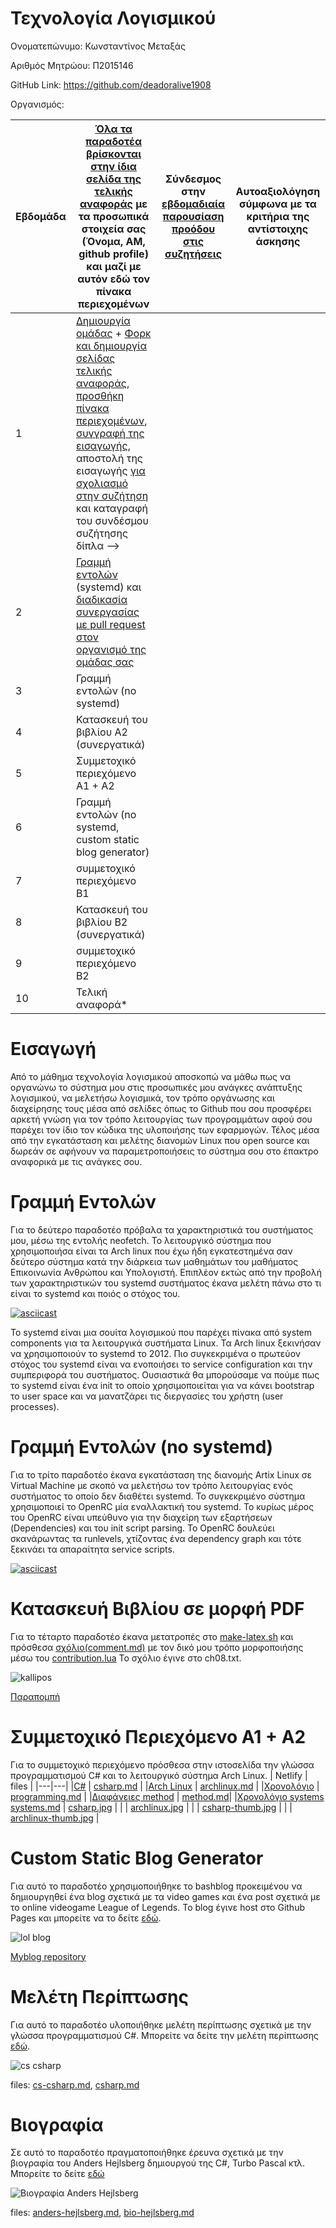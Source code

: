 # Τεχνολογία Λογισμικού 


Ονοματεπώνυμο: Κωνσταντίνος Μεταξάς

Αριθμός Μητρώου: Π2015146

GitHub Link: https://github.com/deadoralive1908

Οργανισμός: 


| Εβδομάδα | [Όλα τα παραδοτέα βρίσκονται στην ίδια σελίδα της τελικής αναφοράς](https://epidrome.github.io/teaching/deliverables/) με τα προσωπικά στοιχεία σας (Όνομα, ΑΜ, github profile) και μαζί με αυτόν εδώ τον πίνακα περιεχομένων | Σύνδεσμος στην [εβδομαδιαία παρουσίαση προόδου στις συζητήσεις](https://github.com/courses-ionio/help/discussions/categories/show-and-tell) | Αυτοαξιολόγηση σύμφωνα με τα κριτήρια της αντίστοιχης άσκησης |
| --- | --- | --- | --- |
| 1 | [Δημιουργία ομάδας](https://epidrome.github.io/teaching/team/) + [Φορκ και δημιουργία σελίδας τελικής αναφοράς](https://epidrome.github.io/teaching/guide/), [προσθήκη πίνακα περιεχομένων](https://raw.githubusercontent.com/courses-ionio/sw/master/README.md), [συγγραφή της εισαγωγής](https://epidrome.github.io/teaching/intro/), αποστολή της εισαγωγής [για σχολιασμό στην συζήτηση](https://github.com/courses-ionio/sw/discussions/categories/show-and-tell) και καταγραφή του συνδέσμου συζήτησης δίπλα --> | | |
| 2 | [Γραμμή εντολών](https://epidrome.github.io/teaching/cli) (systemd) και [διαδικασία συνεργασίας με pull request στον οργανισμό της ομάδας σας](https://epidrome.github.io/teaching/team) | | |
| 3 | Γραμμή εντολών (no systemd) | | |
| 4 | Κατασκευή του βιβλίου Α2 (συνεργατικά) | | |
| 5 | Συμμετοχικό περιεχόμενο A1 + A2 | | |
| 6 | Γραμμή εντολών (no systemd, custom static blog generator) | | |
| 7 | συμμετοχικό περιεχόμενο B1 | | |
| 8 | Κατασκευή του βιβλίου Β2 (συνεργατικά) | | |
| 9 | συμμετοχικό περιεχόμενο B2 | | |
| 10 | Τελική αναφορά* | | |


# Εισαγωγή
Από το μάθημα τεχνολογία λογισμικού αποσκοπώ να μάθω πως να οργανώνω το σύστημα μου στις προσωπικές μου ανάγκες ανάπτυξης λογισμικού, να μελετήσω λογισμικά, τον τρόπο οργάνωσης και διαχείρησης τους μέσα από σελίδες όπως το Github που σου προσφέρει αρκετή γνώση για τον τρόπο λειτουργίας των προγραμμάτων αφού σου παρέχει τον ίδιο τον κώδικα της υλοποιήσης των εφαρμογών. Τέλος μέσα από την εγκατάσταση και μελέτης διανομών Linux που open source και δωρεάν σε αφήνουν να παραμετροποιήσεις το σύστημα σου στο έπακτρο αναφορικά με τις ανάγκες σου.

# Γραμμή Εντολών
Για το δεύτερο παραδοτέο πρόβαλα τα χαρακτηριστικά του συστήματος μου, μέσω της εντολής neofetch. Το λειτουργικό σύστημα που χρησιμοποιήσα είναι τα Arch linux που έχω ήδη εγκατεστημένα σαν δεύτερο σύστημα κατά την διάρκεια των μαθημάτων του μαθήματος Επικοινωνία Ανθρώπου και Υπολογιστή. Επιπλέον εκτώς από την προβολή των χαρακτηριστικών του systemd συστήματος έκανα μελέτη πάνω στο τι είναι το systemd και ποιός ο στόχος του.

[![asciicast](https://asciinema.org/a/IInkQ3vuGTwPty3eLNXcMOocH.svg)](https://asciinema.org/a/IInkQ3vuGTwPty3eLNXcMOocH)

Το systemd είναι μια σουίτα λογισμικού που παρέχει πίνακα από system components για τα λειτουργικά συστήματα Linux. Τα Arch linux ξεκινήσαν να χρησιμοποιούν το systemd το 2012. Πιο συγκεκριμένα ο πρωτεύον στόχος του systemd είναι να ενοποιήσει το service configuration και την συμπεριφορά του συστήματος. Ουσιαστικά θα μπορούσαμε να πούμε πως το systemd είναι ένα init το οποίο χρησιμοποιείται για να κάνει bootstrap το user space και να μανατζάρει τις διεργασίες του χρήστη (user processes).

# Γραμμή Εντολών (no systemd)
Για το τρίτο παραδοτέο έκανα εγκατάσταση της διανομής Artix Linux σε Virtual Machine με σκοπό να μελετήσω τον τρόπο λειτουργίας ενός συστήματος το οποίο δεν διαθέτει systemd. Το συγκεκριμένο σύστημα χρησιμοποιεί το OpenRC μία εναλλακτική του systemd. Το κυρίως μέρος του OpenRC είναι υπεύθυνο για την διαχείρη των εξαρτήσεων (Dependencies) και του init script parsing. To OpenRC δουλεύει σκανάρωντας τα runlevels, χτίζοντας ένα dependency graph και τότε ξεκινάει τα απαραίτητα service scripts.

[![asciicast](https://asciinema.org/a/0fM98nZo4RHUJH7HRxZgHkaSf.svg)](https://asciinema.org/a/0fM98nZo4RHUJH7HRxZgHkaSf)

# Κατασκευή Βιβλίου σε μορφή PDF
Για το τέταρτο παραδοτέο έκανα μετατροπές στο [make-latex.sh](https://github.com/deadoralive1908/kallipos/blob/master/make-latex.sh) και πρόσθεσα [σχόλιο(comment.md)](https://github.com/deadoralive1908/kallipos/blob/master/comment/comment.md) με τον δικό μου τρόπο μορφοποιήσης μέσω του [contribution.lua](https://github.com/deadoralive1908/kallipos/blob/master/contribution.lua)
Το σχόλιο έγινε στο ch08.txt.

![kallipos](https://user-images.githubusercontent.com/72549484/226208054-3c46ef9f-cdae-47b0-923c-ae6995cea5b3.png)

[Παραπομπή](https://en.wikipedia.org/wiki/Computer_file)

# Συμμετοχικό Περιεχόμενο Α1 + Α2
Για το συμμετοχικό περιεχόμενο πρόσθεσα στην ιστοσελίδα την γλώσσα προγραμματισμού C# και το λειτουργικό σύστημα Arch Linux.
| Netlify | files |
|---|---|
|[C#](https://stalwart-torte-ffe59a.netlify.app/gallery/csharp/) | [csharp.md](https://github.com/deadoralive1908/_gallery/blob/49e1d7b5054e77ed673feff10db88423aa0241bc/csharp.md) |
|[Arch Linux](https://stalwart-torte-ffe59a.netlify.app/gallery/archlinux/) | [archlinux.md](https://github.com/deadoralive1908/_gallery/blob/49e1d7b5054e77ed673feff10db88423aa0241bc/archlinux.md) |
|[Χρονολόγιο](https://stalwart-torte-ffe59a.netlify.app//timeline/programming/) | [programming.md](https://github.com/deadoralive1908/site/blob/master/_timeline/programming.md) |
|[Διαφάνειες method](https://stalwart-torte-ffe59a.netlify.app//slides/method/) | [method.md](https://github.com/deadoralive1908/site/blob/master/_slides/method.md)|
|[Χρονολόγιο systems](https://stalwart-torte-ffe59a.netlify.app//timeline/systems) [systems.md](https://github.com/deadoralive1908/site/blob/master/_timeline/systems.md) | [csharp.jpg](https://github.com/deadoralive1908/images/blob/3e380ede41114a9f9a415c5056d595b742fa83c3/csharp.jpg) |
| | [archlinux.jpg](https://github.com/deadoralive1908/images/blob/3e380ede41114a9f9a415c5056d595b742fa83c3/archlinux.jpg) |
| | [csharp-thumb.jpg](https://github.com/deadoralive1908/images/blob/3e380ede41114a9f9a415c5056d595b742fa83c3/csharp-thumb.jpg) |
| | [archlinux-thumb.jpg](https://github.com/deadoralive1908/images/blob/3e380ede41114a9f9a415c5056d595b742fa83c3/archlinux-thumb.jpg) |

# Custom Static Blog Generator
Για αυτό το παραδοτέο χρησιμοποιήθηκε το bashblog προκειμένου να δημιουργηθεί ένα blog σχετικά με τα video games και ένα post σχετικά με το online videogame League of Legends. Το blog έγινε host στο Github Pages και μπορείτε να το δείτε [εδώ](https://deadoralive1908.github.io/myblog/).

![lol blog](https://user-images.githubusercontent.com/72549484/230723672-0617666e-e2af-4ea4-8082-423cda0871b9.png)



[Myblog repository](https://github.com/deadoralive1908/myblog)

# Μελέτη Περίπτωσης
Για αυτό το παραδοτέο υλοποιήθηκε μελέτη περίπτωσης σχετικά με την γλώσσα προγραμματισμού C#. Μπορείτε να δείτε την μελέτη περίπτωσης [εδώ](https://stalwart-torte-ffe59a.netlify.app//case-study/csharp/).

![cs csharp](https://user-images.githubusercontent.com/72549484/230723777-9fd8528a-147f-4c6d-a4ce-7fca2903d990.png)

files: [cs-csharp.md](https://github.com/deadoralive1908/site/blob/master/_includes/cs-csharp.md), [csharp.md](https://github.com/deadoralive1908/site/blob/master/_case-study/csharp.md)

# Βιογραφία
Σε αυτό το παραδοτέο πραγματοποιήθηκε έρευνα σχετικά με την βιογραφία του Anders Hejlsberg δημιουργού της C#, Turbo Pascal κτλ. Μπορείτε το δείτε [εδώ](https://stalwart-torte-ffe59a.netlify.app//biography/anders-hejlsberg/)

![Βιογραφία Anders Hejlsberg](https://user-images.githubusercontent.com/72549484/230724135-78dd3495-145e-4405-88c7-9079487cec89.png)

files: [anders-hejlsberg.md](https://github.com/deadoralive1908/site/blob/master/_biography/anders-hejlsberg.md), [bio-hejlsberg.md](https://github.com/deadoralive1908/site/blob/master/_includes/bio-hejlsberg.md)


